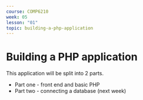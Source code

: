 ```yaml
---
course: COMP6210
week: 05
lesson: "01"
topic: building-a-php-application
---
```


# Building a PHP application

This application will be split into 2 parts.

* Part one - front end and basic PHP
* Part two - connecting a database (next week)

